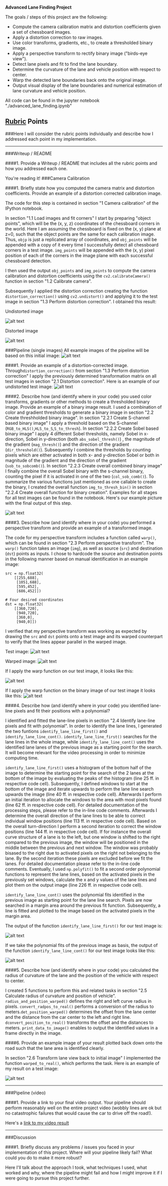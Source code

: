 **Advanced Lane Finding Project**

The goals / steps of this project are the following:

* Compute the camera calibration matrix and distortion coefficients given a set of chessboard images.
* Apply a distortion correction to raw images.
* Use color transforms, gradients, etc., to create a thresholded binary image.
* Apply a perspective transform to rectify binary image ("birds-eye view").
* Detect lane pixels and fit to find the lane boundary.
* Determine the curvature of the lane and vehicle position with respect to center.
* Warp the detected lane boundaries back onto the original image.
* Output visual display of the lane boundaries and numerical estimation of lane curvature and vehicle position.

[//]: # (Image References)

[image1]: ./output_images/01_chess_dist.png "distorted chessboard"
[image2]: ./output_images/02_chess_dist "undistorted chessboard"
[image3]: ./output_images/03_original.png "original status example picture"
[image4]: ./output_images/04_undistorted.png "undistorted image"
[image12]: ./output_images/12_combined_binary.png "combined binary image"
[image13]: ./output_images/13_src_points "source points"
[image14]: ./output_images/14_dst_points.png "destination points"
[image15]: ./output_images/13_warped.png "warped image"
[image16]: ./output_images/14_warped_binary.png "warped binary image"
[image19]: ./output_images/19_identified_lanes_first.png "identified lane lines first"
[image20]: ./output_images/20_identified_lanes_second.png "identified lane lines subsequent"
[image21]: ./output_images/21_retransform.png "retransformed image"
[video1]: ./project_video_annotated.mp4 "Video"

All code can be found in the jupyter notebook "./advanced_lane_finding.ipynb"

## [Rubric](https://review.udacity.com/#!/rubrics/571/view) Points
###Here I will consider the rubric points individually and describe how I addressed each point in my implementation.  

---
###Writeup / README

####1. Provide a Writeup / README that includes all the rubric points and how you addressed each one.

You're reading it!
###Camera Calibration

####1. Briefly state how you computed the camera matrix and distortion coefficients. Provide an example of a distortion corrected calibration image.

The code for this step is contained in section "1 Camera calibration" of the IPython notebook.  

In section "1.1 Load images and fit corners" I start by preparing "object points", which will be the (x, y, z) coordinates of the chessboard corners in the world. Here I am assuming the chessboard is fixed on the (x, y) plane at z=0, such that the object points are the same for each calibration image.  Thus, `objp` is just a replicated array of coordinates, and `obj_points` will be appended with a copy of it every time I successfully detect all chessboard corners in a test image.  `img_points` will be appended with the (x, y) pixel position of each of the corners in the image plane with each successful chessboard detection.  

I then used the output `obj_points` and `img_points` to compute the camera calibration and distortion coefficients using the `cv2.calibrateCamera()` function in section "1.2 Calibrate camera".  

Subsequently I applied the distortion correction creating the function `distortion_correction()` using `cv2.undistort()`  and applying it to the test image in section "1.3 Perform distortion correction". I obtained this result: 

Undistorted image

![alt text][image1]

Distorted image

![alt text][image2]

###Pipeline (single images)
All example images of the pipeline will be based on this initial image:
![alt text][image3]

####1. Provide an example of a distortion-corrected image.
Through`distortion_correction()` from section "1.3 Perform distortion correction" I apply the previously determined transformation matrix on all test images in section "2.1 Distortion correction". Here is an example of our undistorted test image:
![alt text][image4]

####2. Describe how (and identify where in your code) you used color transforms, gradients or other methods to create a thresholded binary image.  Provide an example of a binary image result.
I used a combination of color and gradient thresholds to generate a binary image in section "2.2 Create threshholded binary image". In section "2.2.1 Create S-channel based binary image" I apply a threshold based on the S-channel (`RGB_to_HLS()`,`HLS_to_S`,`S_to_thresh`). In section "2.2.2 Create Sobel based binary image" I apply 4 different Sobel thresholds, namely Sobel in x-direction, Sobel in y-direction (both `abs_sobel_thresh()`) , the magnitude of the gradient (`mag_thresh()`) and the direction of the gradient (`dir_threshold()`). Subsequently I combine the thresholds by counting pixels which are either activated in both x- and y-direction Sobel or both in magnitude of the gradient and the direction of the gradient (`sob_to_sobcomb()`). In section "2.2.3 Create overall combined binary image" I finally combine the overall Sobel binary with the s-channel binary, counting the pixel if it is activated in one of the two (`col_sob_comb()`). To summarize the various functions just mentioned as one callable to create the binary, I created the overall function `img_to_thresh_bin()` in section "2.2.4 Create overall function for binary creation". Examples for all stages for all test images can be found in the notebook. Here's our example picture with the final output of this step.

![alt text][image12]

####3. Describe how (and identify where in your code) you performed a perspective transform and provide an example of a transformed image.

The code for my perspective transform includes a function called `warp()`, which can be found in section "2.3 Perform perspective transform".  The `warp()` function takes an image (`img`), as well as source (`src`) and destination (`dst`) points as inputs.  I chose to hardcode the source and destination points in the following manner based on manual identification in an example image:

```
src = np.float32(
    [[255,688],
     [1051,688],
     [595,452],
     [686,452]])

# Four desired coordinates
dst = np.float32(
    [[360,720],
     [940,720],
     [360,0],
     [940,0]])

```

I verified that my perspective transform was working as expected by drawing the `src` and `dst` points onto a test image and its warped counterpart to verify that the lines appear parallel in the warped image.

Test image:
![alt text][image13]

Warped image:
![alt text][image14]

If I apply the warp function on our test image, it looks like this:

![alt text][image15]

If I apply the warp function on the binary image of our test image it looks like this:
![alt text][image16]

####4. Describe how (and identify where in your code) you identified lane-line pixels and fit their positions with a polynomial?

I identified and fitted the lane-line pixels in section "2.4 Identify lane-line pixels and fit with polynomial". In order to identify the lane lines, I generated the two funtions `identify_lane_line_first()` and `identify_lane_line_cont()`. `identify_lane_line_first()` searches for the lane lines in the whole image, while `identify_lane_line_cont()` uses the identified lane lanes of the previous image as a starting point for the search. It will become relevant for the video processing in order to minimize computing time.

`identify_lane_line_first()` uses a histogram of the bottom half of the image to determine the starting point for the search of the 2 lanes at the bottom of the image by evaluating the peaks of the histogram (line 25 ff. in respective code cell). Subsequently, I defined windows to start at the bottom of the image and iterate upwards to perform the lane line search upwards the image (line 40 ff. in respective code cell). Afterwards I perform an initial iteration to allocate the windows to the area with most pixels found (line 62 ff. in respective code cell). For detailed documentation of the processing steps, please refer to the in-line code comments. Afterwards I determine the overall direction of the lane lines to be able to correct individual window positions (line 113 ff. in respective code cell). Based on the overall turn-direction I perform a second iteration to correct the window positions (line 144 ff. in respective code cell). If for instance the overall curve structure of a lane is to the left, but one window is shifted to the right compared to the previous image, the window will be positioned in the middle between the previous and next window. The window was probably bisased to the right due to activated pixels on the right not belonging to the lane. By the second iteration these pixels are excluded before we fit the lanes. For detailed documentation please refer to the in-line code comments. Eventually, I used `np.polyfit()` to fit a second order polynomial functions to represent the lane lines, based on the activated pixels in the previously set windows, calculate the x and y values of the lane lines and plot them on the output image (line 226 ff. in respective code cell).

`identify_lane_line_cont()` uses the polynomial fits identified in the previous image as starting point for the lane line search. Pixels are now searched in a margin area around the previous fit function. Subsequently, a line is fitted and plotted to the image based on the activated pixels in the margin area.

The output of the function `identify_lane_line_first()` for our test image is:

![alt text][image19]

If we take the polynomial fits of the previous image as basis, the output of the function `identify_lane_line_cont()` for our test image looks like this:

![alt text][image20]

####5. Describe how (and identify where in your code) you calculated the radius of curvature of the lane and the position of the vehicle with respect to center.

I created 5 functions to perform this and related tasks in section "2.5 Calculate radius of curvature and position of vehicle". `radius_and_position_warped()` defines the right and left curve radius in pixels. `convert_radpos_to_real()` performs a conversion of the radius to meters.`det_position_warped()` determines the offset from the lane center and the distance from the car center to the left and right line. `dconvert_position_to_real()` transforms the offset and the distances to meters. `print_data_to_image()` enables to output the identified values in a frame directly in the image.

####6. Provide an example image of your result plotted back down onto the road such that the lane area is identified clearly.

In section "2.6 Transform lane view back to initial image" I implemented the function `warped_to_real()`, which performs the task. Here is an example of my result on a test image:

![alt text][image21]

---

###Pipeline (video)

####1. Provide a link to your final video output.  Your pipeline should perform reasonably well on the entire project video (wobbly lines are ok but no catastrophic failures that would cause the car to drive off the road!).

Here's a [link to my video result](./project_video.mp4)

---

###Discussion

####1. Briefly discuss any problems / issues you faced in your implementation of this project.  Where will your pipeline likely fail?  What could you do to make it more robust?

Here I'll talk about the approach I took, what techniques I used, what worked and why, where the pipeline might fail and how I might improve it if I were going to pursue this project further.  

